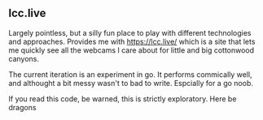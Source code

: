## lcc.live

Largely pointless, but a silly fun place to play with different technologies and approaches.
Provides me with https://lcc.live/ which is a site that lets me quickly see all
the webcams I care about for little and big cottonwood canyons.

The current iteration is an experiment in go. It performs commically well, and althought a bit messy wasn't to bad to write. Espcially for a go noob.

If you read this code, be warned, this is strictly exploratory. Here be dragons
